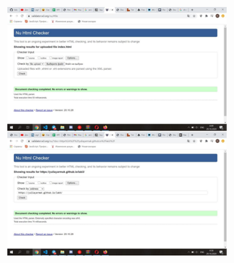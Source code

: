 ![Иллюстрация валидности](https://github.com/yuliayarmak/lab3/raw/main/img/htmlvalidation.jpg)
![Иллюстрация валидности](https://github.com/yuliayarmak/lab3/raw/main/img/pagevalidation.jpg)
